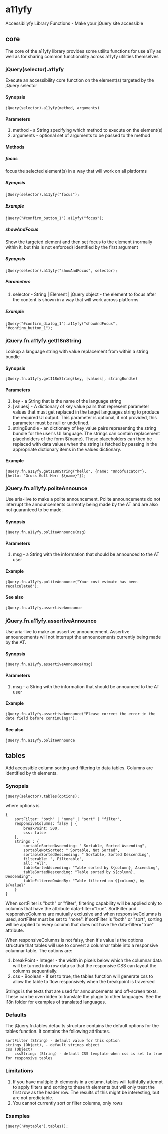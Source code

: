 # a11yfy

Accessibilyfy Library Functions - Make your jQuery site accessible

## core

The core of the a11yfy library provides some utilitu functions for use a11y as well as for sharing common functionality across a11yfy utilities themselves

### jQuery(selector).a11yfy

Execute an accessibility core function on the element(s) targeted by the jQuery selector

#### Synopsis

    jQuery(selector).a11yfy(method, arguments)

#### Parameters

1. method - a String specifying which method to execute on the element(s)
2. arguments - optional set of arguments to be passed to the method

#### Methods

##### focus

focus the selected element(s) in a way that will work on all platforms

##### Synopsis

    jQuery(selector).a11yfy("focus");

##### Example

    jQuery("#confirm_button_1").a11yfy("focus");

##### showAndFocus

Show the targeted element and then set focus to the element (normally within it, but this is not enforced) identified by the first argument

##### Synopsis

    jQuery(selector).a11yfy("showAndFocus", selector);

##### Parameters

1. selector - String | Element | jQuery object - the element to focus after the content is shown in a way that will work across platforms

##### Example

    jQuery("#confirm_dialog_1").a11yfy("showAndFocus", "#confirm_button_1");

### jQuery.fn.a11yfy.getI18nString

Lookup a language string with value replacement from within a string bundle

#### Synopsis

    jQuery.fn.a11yfy.getI18nString(key, [values], stringBundle)

#### Parameters

1. key - a String that is the name of the language string
2. [values] - A dictionary of key value pairs that represent parameter values that must get replaced in the target languages string to produce the required UI output. This parameter is optional, if not provided, this parameter must be null or undefined.
3. stringBundle -  an dictionary of key value pairs representing the string bundle for the user's UI language. The strings can contain replacement placeholders of the form ${name}. These placeholders can then be replaced with data values when the string is fetched by passing in the appropriate dictionary items in the values dictionary.

#### Example

    jQuery.fn.a11yfy.getI18nString("hello", {name: "Unobfuscator"}, {hello: "Gruss Gott Herr ${name}"});

### jQuery.fn.a11yfy.politeAnnounce

Use aria-live to make a polite announcement. Polite announcements do not interrupt the announcements currently being made by the AT and are also not guaranteed to be made.

#### Synopsis

    jQuery.fn.a11yfy.politeAnnounce(msg)

#### Parameters

1. msg - a String with the information that should be announced to the AT user

#### Example

    jQuery.fn.a11yfy.politeAnnounce("Your cost estmate has been recalculated");

#### See also

    jQuery.fn.a11yfy.assertiveAnnounce

### jQuery.fn.a11yfy.assertiveAnnounce

Use aria-live to make an assertive announcement. Assertive announcements will not interrupt the announcements currently being made by the AT.

#### Synopsis

    jQuery.fn.a11yfy.assertiveAnnounce(msg)

#### Parameters

1. msg - a String with the information that should be announced to the AT user

#### Example

    jQuery.fn.a11yfy.assertiveAnnounce("Please correct the error in the date field before continuing!");

#### See also

    jQuery.fn.a11yfy.politeAnnounce

## tables

Add accessible column sorting and filtering to data tables. Columns are identified by th elements.

### Synopsis

    jQuery(selector).tables(options);

where options is

    {
        sortFilter: "both" | "none" | "sort" | "filter",
        responsiveColumns: falsy | {
            breakPoint: 500,
            css: false
        },
        strings : {
            sortableSortedAscending: " Sortable, Sorted Ascending",
            sortableNotSorted: " Sortable, Not Sorted",
            sortableSortedDescending: " Sortable, Sorted Descending",
            filterable: ", Filterable",
            all: "All",
            tableSortedAscending: "Table sorted by ${column}, Ascending",
            tableSortedDescending: "Table sorted by ${column}, Descending",
            tableFilteredOnAndBy: "Table filtered on ${column}, by ${value}"
        }
    }

When sortFilter is "both" or "filter", filtering capability will be applied only to columns that have the attribute data-filter="true". SortFilter and responsiveColumns are mutually exclusive and when responsiveColumns is used, sortFilter must be set to "none". If sortFilter is "both" or "sort", sorting will be applied to every column that does not have the data-filter="true" attribute.

When responsiveColumns is not falsy, then it's value is the options structure that tables will use to convert a columnar table into a responsive columnar table. The options are:

1. breakPoint - Integer - the width in pixels below which the columnar data will be turned into row data so that the responsive CSS can layout the columns sequentially.
2. css - Boolean - if set to true, the tables function will generate css to allow the table to flow responsively when the breakpoint is traversed

Strings is the texts that are used for announcements and off-screen texts. These can be overridden to translate the plugin to other languages. See the i18n folder for examples of translated languages.

### Defaults
The jQuery.fn.tables.defaults structure contains the default options for the tables function. It contains the following attributes.

    sortFilter (String) - default value for this option
    strings (Object), - default strings object
    css (Object)
        cssString: (String) - default CSS template when css is set to true for responsive tables

### Limitations
1. If you have multiple th elements in a column, tables will faithfully attempt to apply filters and sorting to these th elements but will only treat the first row as the header row. The results of this might be interesting, but are not predictable.
2. You cannot currently sort or filter columns, only rows

### Examples

    jQuery('#mytable').tables();